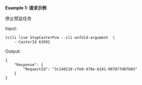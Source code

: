**Example 1: 请求示例**

停止预监任务

Input: 

```
tccli live StopCasterPvw --cli-unfold-argument  \
    --CasterId 63501
```

Output: 
```
{
    "Response": {
        "RequestId": "3c140219-cfe9-470e-b241-907877d6fb03"
    }
}
```

